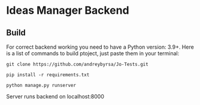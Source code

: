 # Ideas Manager Backend

## **Build**

For correct backend working you need to have a Python version: 3.9+. Here is a list of commands to build ptoject, just paste them in your terminal:

```
git clone https://github.com/andreybyrsa/Jo-Tests.git
```

```
pip install -r requirements.txt

python manage.py runserver
```

Server runs backend on localhost:8000
